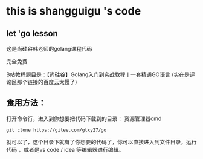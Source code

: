 
# this is shangguigu 's code 
## let 'go lesson 


这是尚硅谷韩老师的golang课程代码

完全免费

B站教程题目是：【尚硅谷】Golang入门到实战教程丨一套精通GO语言
(实在是评论区那个链接的百度云太慢了)

## 食用方法：
打开命令行，进入到你想要把代码下载到的目录：
资源管理器cmd


    git clone https://gitee.com/gtxy27/go

就可以了，这个目录下就有了你想要的代码了，你可以直接进入到文件目录，运行代码 ，或者是vs code / idea 等编辑器进行编辑。




